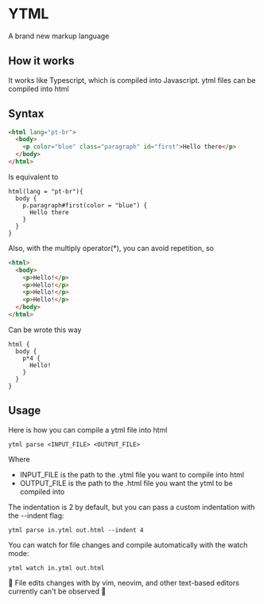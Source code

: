 # YTML

A brand new markup language

## How it works

It works like Typescript, which is compiled into Javascript. ytml files can be compiled into html

## Syntax

```html
<html lang="pt-br">
  <body>
    <p color="blue" class="paragraph" id="first">Hello there</p>
  </body>
</html>
```

Is equivalent to

```
html(lang = "pt-br"){
  body {
    p.paragraph#first(color = "blue") {
      Hello there
    }
  }
}
```

Also, with the multiply operator(\*), you can avoid repetition, so

```html
<html>
  <body>
    <p>Hello!</p>
    <p>Hello!</p>
    <p>Hello!</p>
    <p>Hello!</p>
  </body>
</html>
```

Can be wrote this way

```
html {
  body {
    p*4 {
      Hello!
    }
  }
}
```

## Usage

Here is how you can compile a ytml file into html

`ytml parse <INPUT_FILE> <OUTPUT_FILE>`

Where

- INPUT_FILE is the path to the .ytml file you want to compile into html
- OUTPUT_FILE is the path to the .html file you want the ytml to be compiled into

The indentation is 2 by default, but you can pass a custom indentation with the --indent flag:

`ytml parse in.ytml out.html --indent 4`

You can watch for file changes and compile automatically with the watch mode:

`ytml watch in.ytml out.html`

🚧 File edits changes with by vim, neovim, and other text-based editors currently can't be observed 🚧
